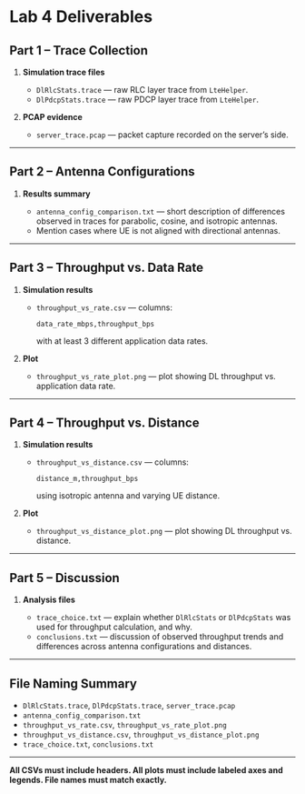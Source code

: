 # Lab 4 Deliverables

## Part 1 – Trace Collection

1. **Simulation trace files**

   * `DlRlcStats.trace` — raw RLC layer trace from `LteHelper`.
   * `DlPdcpStats.trace` — raw PDCP layer trace from `LteHelper`.

2. **PCAP evidence**

   * `server_trace.pcap` — packet capture recorded on the server’s side.

---

## Part 2 – Antenna Configurations

1. **Results summary**

   * `antenna_config_comparison.txt` — short description of differences observed in traces for parabolic, cosine, and isotropic antennas.
   * Mention cases where UE is not aligned with directional antennas.

---

## Part 3 – Throughput vs. Data Rate

1. **Simulation results**

   * `throughput_vs_rate.csv` — columns:

     ```
     data_rate_mbps,throughput_bps
     ```

     with at least 3 different application data rates.

2. **Plot**

   * `throughput_vs_rate_plot.png` — plot showing DL throughput vs. application data rate.

---

## Part 4 – Throughput vs. Distance

1. **Simulation results**

   * `throughput_vs_distance.csv` — columns:

     ```
     distance_m,throughput_bps
     ```

     using isotropic antenna and varying UE distance.

2. **Plot**

   * `throughput_vs_distance_plot.png` — plot showing DL throughput vs. distance.

---

## Part 5 – Discussion

1. **Analysis files**

   * `trace_choice.txt` — explain whether `DlRlcStats` or `DlPdcpStats` was used for throughput calculation, and why.
   * `conclusions.txt` — discussion of observed throughput trends and differences across antenna configurations and distances.

---

## File Naming Summary

* `DlRlcStats.trace`, `DlPdcpStats.trace`, `server_trace.pcap`
* `antenna_config_comparison.txt`
* `throughput_vs_rate.csv`, `throughput_vs_rate_plot.png`
* `throughput_vs_distance.csv`, `throughput_vs_distance_plot.png`
* `trace_choice.txt`, `conclusions.txt`

---

**All CSVs must include headers. All plots must include labeled axes and legends. File names must match exactly.**
